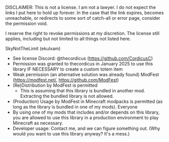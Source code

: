 DISCLAIMER: This is not a license. I am not a lawyer.
I do not expect the links I put here to hold up forever. In the case that the link expires, becomes unreachable,
or redirects to some sort of catch-all or error page, consider the permission void.

I reserve the right to revoke permissions at my discretion.
The license still applies, including but not limited to all things not listed here.

SkyNotTheLimit (ekulxam)
- See license
Discord: @thecordicus (https://github.com/CordicusC)
- Permission was granted to thecordicus in January 2025 to use this library IF NECESSARY to create a custom totem item
- Weak permission (an alternative solution was already found)
ModFest (https://modfest.net/, https://github.com/ModFest)
- (Re)Distribution by ModFest is permitted
  - This is assuming that this library is bundled in another mod. Extracting the bundled library is not allowed.
- (Production) Usage by ModFest in Minecraft modpacks is permitted (as long as the library is bundled in one of my mods).
Everyone
- By using one of my mods that includes and/or depends on this library, you are allowed to use this library in a production environment to play Minecraft as necessary.
- Developer usage: Contact me, and we can figure something out. (Why would you want to use this library anyway? It's a mess.)
